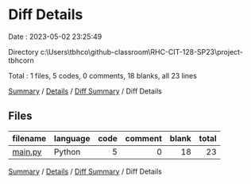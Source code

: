 # Diff Details

Date : 2023-05-02 23:25:49

Directory c:\\Users\\tbhco\\github-classroom\\RHC-CIT-128-SP23\\project-tbhcorn

Total : 1 files,  5 codes, 0 comments, 18 blanks, all 23 lines

[Summary](results.md) / [Details](details.md) / [Diff Summary](diff.md) / Diff Details

## Files
| filename | language | code | comment | blank | total |
| :--- | :--- | ---: | ---: | ---: | ---: |
| [main.py](/main.py) | Python | 5 | 0 | 18 | 23 |

[Summary](results.md) / [Details](details.md) / [Diff Summary](diff.md) / Diff Details